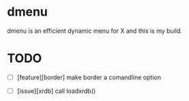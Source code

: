 dmenu
=====
dmenu is an efficient dynamic menu for X and this is my build.

TODO
=====
* [ ] [feature][border] make border a comandline option
* [ ] [issue][xrdb] call loadxrdb()

